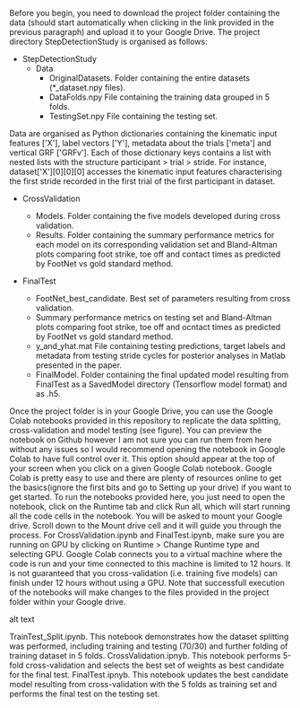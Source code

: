 Before you begin, you need to download the project folder containing the data (should start automatically when clicking in the link provided in the previous paragraph) and upload it to your Google Drive. The project directory StepDetectionStudy is organised as follows:

- StepDetectionStudy
  - Data
    - OriginalDatasets. Folder containing the entire datasets (*_dataset.npy files).
    - DataFolds.npy File containing the training data grouped in 5 folds.
    - TestingSet.npy File containing the testing set.

Data are organised as Python dictionaries containing the kinematic input features ['X'], label vectors ['Y'], metadata about the trials ['meta'] and vertical GRF ['GRFv']. Each of those dictionary keys contains a list with nested lists with the structure participant > trial > stride. For instance, dataset['X'][0][0][0] accesses the kinematic input features characterising the first stride recorded in the first trial of the first participant in dataset.

  - CrossValidation

    - Models. Folder containing the five models developed during cross validation.
    - Results. Folder containing the summary performance metrics for each model on its corresponding validation set and Bland-Altman plots comparing foot strike, toe off and contact times as predicted by FootNet vs gold standard method.
  - FinalTest

    - FootNet_best_candidate. Best set of parameters resulting from cross validation.
    - Summary performance metrics on testing set and Bland-Altman plots comparing foot strike, toe off and ocntact times as predicted by FootNet vs gold standard method.
    - y_and_yhat.mat File containing testing predictions, target labels and metadata from testing stride cycles for posterior analyses in Matlab presented in the paper.
    - FinalModel. Folder containing the final updated model resulting from FinalTest as a SavedModel directory (Tensorflow model format) and as .h5.

Once the project folder is in your Google Drive, you can use the Google Colab notebooks provided in this repository to replicate the data splitting, cross-validation and model testing (see figure). You can preview the notebook on Github however I am not sure you can run them from here without any issues so I would recommend opening the notebook in Google Colab to have full control over it. This option should appear at the top of your screen when you click on a given Google Colab notebook. Google Colab is pretty easy to use and there are plenty of resources online to get the basics(ignore the first bits and go to Setting up your drive) if you want to get started. To run the notebooks provided here, you just need to open the notebook, click on the Runtime tab and click Run all, which will start running all the code cells in the notebook. You will be asked to mount your Google drive. Scroll down to the Mount drive cell and it will guide you through the process. For CrossValidation.ipynb and FinalTest.ipynb, make sure you are running on GPU by clicking on Runtime > Change Runtime type and selecting GPU. Google Colab connects you to a virtual machine where the code is run and your time connected to this machine is limited to 12 hours. It is not guaranteed that you cross-validation (i.e. training five models) can finish under 12 hours without using a GPU. Note that successfull execution of the notebooks will make changes to the files provided in the project folder within your Google drive.

alt text

TrainTest_Split.ipynb. This notebook demonstrates how the dataset splitting was performed, including training and testing (70/30) and further folding of training dataset in 5 folds.
CrossValidation.ipnyb. This notebook performs 5-fold cross-validation and selects the best set of weights as best candidate for the final test.
FinalTest.ipnyb. This notebook updates the best candidate model resulting from cross-validation with the 5 folds as training set and performs the final test on the testing set.
